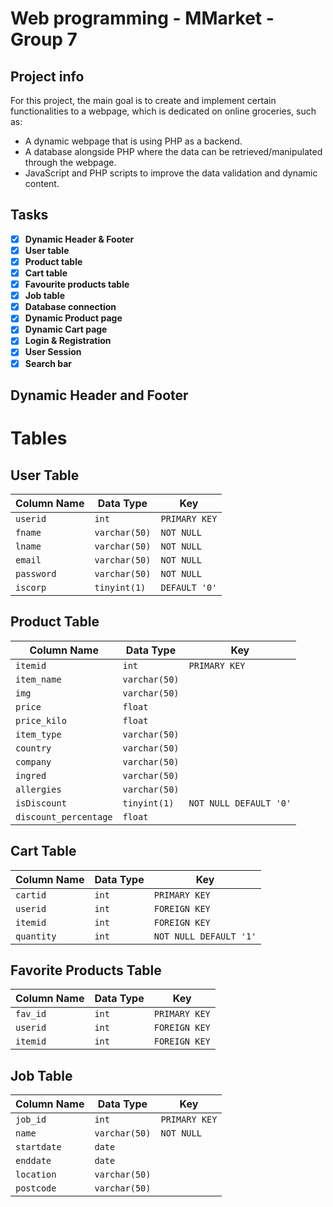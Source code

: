 # Web programming - MMarket - Group 7
## Project info
For this project, the main goal is to create and implement certain functionalities to a webpage, which is dedicated on online groceries, such as:
- A dynamic webpage that is using PHP as a backend.
- A database alongside PHP where the data can be retrieved/manipulated through the webpage.
- JavaScript and PHP scripts to improve the data validation and dynamic content.

## Tasks
- [x] **Dynamic Header & Footer**
- [x] **User table**
- [x] **Product table**
- [x] **Cart table**
- [x] **Favourite products table**
- [x] **Job table**
- [x] **Database connection**
- [x] **Dynamic Product page**
- [x] **Dynamic Cart page**
- [x] **Login & Registration**
- [x] **User Session**
- [x] **Search bar**

## Dynamic Header and Footer

# Tables

## User Table

| Column Name  | Data Type        | Key           |
|--------------|-----------------|---------------|
| `userid`     | `int`            | `PRIMARY KEY` |
| `fname`      | `varchar(50)`    | `NOT NULL`    |
| `lname`      | `varchar(50)`    | `NOT NULL`    |
| `email`      | `varchar(50)`    | `NOT NULL`    |
| `password`   | `varchar(50)`    | `NOT NULL`    |
| `iscorp`     | `tinyint(1)`     | `DEFAULT '0'` |


## Product Table

| Column Name           | Data Type        | Key        |
|----------------------|-----------------|------------|
| `itemid`            | `int`            | `PRIMARY KEY` |
| `item_name`         | `varchar(50)`    |            |
| `img`               | `varchar(50)`    |            |
| `price`             | `float`          |            |
| `price_kilo`        | `float`          |            |
| `item_type`         | `varchar(50)`    |            |
| `country`           | `varchar(50)`    |            |
| `company`           | `varchar(50)`    |            |
| `ingred`            | `varchar(50)`    |            |
| `allergies`         | `varchar(50)`    |            |
| `isDiscount`        | `tinyint(1)`     | `NOT NULL DEFAULT '0'` |
| `discount_percentage` | `float`        |            |


## Cart Table

| Column Name  | Data Type | Key                 |
|-------------|----------|---------------------|
| `cartid`    | `int`    | `PRIMARY KEY`       |
| `userid`    | `int`    | `FOREIGN KEY`       |
| `itemid`    | `int`    | `FOREIGN KEY`       |
| `quantity`  | `int`    | `NOT NULL DEFAULT '1'` |


## Favorite Products Table

| Column Name  | Data Type | Key                        |
|-------------|----------|----------------------------|
| `fav_id`    | `int`    | `PRIMARY KEY`              |
| `userid`    | `int`    | `FOREIGN KEY`              |
| `itemid`    | `int`    | `FOREIGN KEY`              |


## Job Table

| Column Name  | Data Type     | Key        |
|-------------|-------------|------------|
| `job_id`    | `int`        | `PRIMARY KEY` |
| `name`      | `varchar(50)` | `NOT NULL` |
| `startdate` | `date`       |            |
| `enddate`   | `date`       |            |
| `location`  | `varchar(50)` |            |
| `postcode`  | `varchar(50)` |            |

